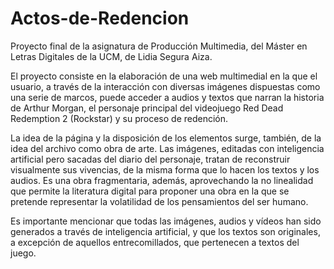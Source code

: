 # Actos-de-Redencion
Proyecto final de la asignatura de Producción Multimedia, del Máster en Letras Digitales de la UCM, de Lidia Segura Aiza.

El proyecto consiste en la elaboración de una web multimedial en la que el usuario, a través de la interacción con diversas imágenes dispuestas como una serie de marcos, puede acceder a audios y textos que narran la historia de Arthur Morgan, el personaje principal del videojuego Red Dead Redemption 2 (Rockstar) y su proceso de redención.

La idea de la página y la disposición de los elementos surge, también, de la idea del archivo como obra de arte. Las imágenes, editadas con inteligencia artificial pero sacadas del diario del personaje, tratan de reconstruir visualmente sus vivencias, de la misma forma que lo hacen los textos y los audios. Es una obra fragmentaria, además, aprovechando la no linealidad que permite la literatura digital para proponer una obra en la que se pretende representar la volatilidad de los pensamientos del ser humano.

Es importante mencionar que todas las imágenes, audios y vídeos han sido generados a través de inteligencia artificial, y que los textos son originales, a excepción de aquellos entrecomillados, que pertenecen a textos del juego. 
